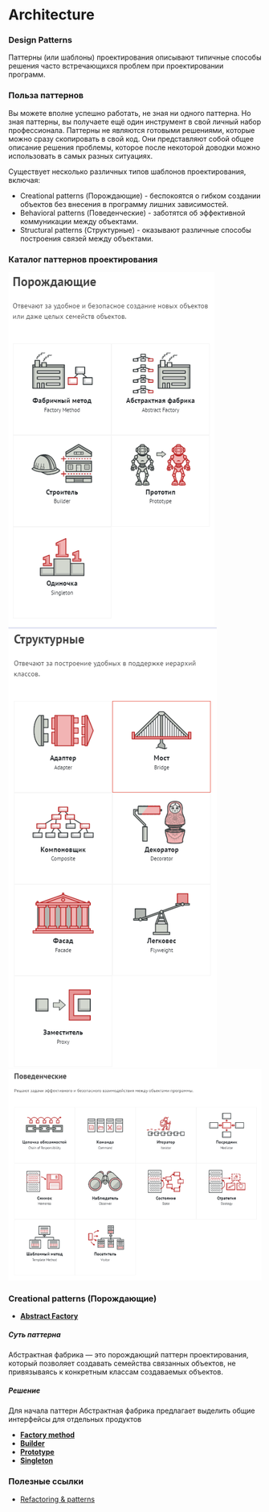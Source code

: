 # Architecture

### Design Patterns
Паттерны (или шаблоны) проектирования описывают
типичные способы решения часто встречающихся
проблем при проектировании программ.

### Польза паттернов
Вы можете вполне успешно работать, не зная
ни одного паттерна. Но зная паттерны, вы
получаете ещё один инструмент в свой
личный набор профессионала. Паттерны не являются готовыми решениями, которые можно сразу скопировать в свой код. Они представляют собой общее описание решения проблемы, которое после некоторой доводки можно использовать в самых разных ситуациях.

Существует несколько различных типов шаблонов проектирования, включая:
- Creational  patterns (Порождающие) - беспокоятся о гибком создании объектов без внесения в программу лишних зависимостей.
- Behavioral patterns (Поведенческие) - заботятся об эффективной коммуникации между объектами.
- Structural patterns (Структурные) - оказывают различные способы построения связей между объектами.

### Каталог паттернов проектирования

![Alt text](image.png)
![Alt text](image-1.png)
![Alt text](image-2.png)

### Creational  patterns (Порождающие)
- [**Abstract Factory**](https://refactoring.guru/ru/design-patterns/abstract-factory)
##### Cуть паттерна
Абстрактная фабрика — это порождающий паттерн проектирования, который позволяет создавать семейства связанных объектов, не привязываясь к конкретным классам создаваемых объектов.

##### Решение
Для начала паттерн Абстрактная фабрика предлагает выделить общие интерфейсы для отдельных продуктов
- [**Factory method**]()
- [**Builder**]()
- [**Prototype**]()
- [**Singleton**]()


### Полезные ссылки
- [Refactoring & patterns](https://refactoring.guru/ru/refactoring)